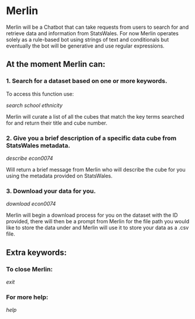 # Merlin

Merlin will be a Chatbot that can take requests from users to search for and retrieve data and information from StatsWales. For now Merlin operates solely as a rule-based bot using strings of text and conditionals but eventually the bot will be generative and use regular expressions.

## At the moment Merlin can:

### 1. Search for a dataset based on one or more keywords.

To access this function use:

*search school ethnicity*

Merlin will curate a list of all the cubes that match the key terms searched for and return their title and cube number.

### 2. Give you a brief description of a specific data cube from StatsWales metadata.

*describe econ0074*

Will return a brief message from Merlin who will describe the cube for you using the metadata provided on StatsWales.

### 3. Download your data for you.

*download econ0074*

Merlin will begin a download process for you on the dataset with the ID provided, there will then be a prompt from Merlin for the file path you would like to store the data under and Merlin will use it to store your data as a .csv file.

## Extra keywords:

### To close Merlin:

*exit*

### For more help:

*help*

